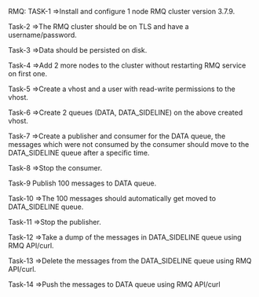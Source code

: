 
RMQ:
TASK-1
=>Install and configure 1 node RMQ cluster version 3.7.9.

Task-2
=>The RMQ cluster should be on TLS and have a username/password.

Task-3
=>Data should be persisted on disk.

Task-4
=>Add 2 more nodes to the cluster without restarting RMQ service on first one.

Task-5
=>Create a vhost and a user with read-write permissions to the vhost.

Task-6
=>Create 2 queues (DATA, DATA_SIDELINE) on the above created vhost.

Task-7
=>Create a publisher and consumer for the DATA queue, the messages which were not consumed by the consumer should move to the DATA_SIDELINE queue after a specific time.

Task-8
=>Stop the consumer.

Task-9
Publish 100 messages to DATA queue.

Task-10
=>The 100 messages should automatically get moved to DATA_SIDELINE queue.

Task-11
=>Stop the publisher.

Task-12
=>Take a dump of the messages in DATA_SIDELINE queue using RMQ API/curl.

Task-13
=>Delete the messages from the DATA_SIDELINE queue using RMQ API/curl.

Task-14
=>Push the messages to DATA queue using RMQ API/curl
